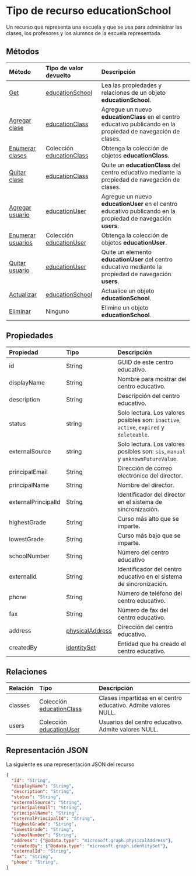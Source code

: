 # <a name="educationschool-resource-type"></a>Tipo de recurso educationSchool

Un recurso que representa una escuela y que se usa para administrar las clases, los profesores y los alumnos de la escuela representada.  


## <a name="methods"></a>Métodos

| Método           | Tipo de valor devuelto    |Descripción|
|:---------------|:--------|:----------|
|[Get](../api/educationschool_get.md) | [educationSchool](educationschool.md) |Lea las propiedades y relaciones de un objeto **educationSchool**.|
|[Agregar clase](../api/educationschool_post_classes.md) |[educationClass](educationclass.md)| Agregue un nuevo **educationClass** en el centro educativo publicando en la propiedad de navegación de clases.|
|[Enumerar clases](../api/educationschool_list_classes.md) |Colección [educationClass](educationclass.md)| Obtenga la colección de objetos **educationClass**.|
|[Quitar clase](../api/educationschool_delete_classes.md) |[educationClass](educationclass.md)| Quite un **educationClass** del centro educativo mediante la propiedad de navegación de clases.|
|[Agregar usuario](../api/educationschool_post_users.md) |[educationUser](educationuser.md)| Agregue un nuevo **educationUser** en el centro educativo publicando en la propiedad de navegación **users**.|
|[Enumerar usuarios](../api/educationschool_list_users.md) |Colección [educationUser](educationuser.md)| Obtenga la colección de objetos **educationUser**.|
|[Quitar usuario](../api/educationschool_delete_users.md) |[educationUser](educationuser.md)| Quite un elemento **educationUser** del centro educativo mediante la propiedad de navegación **users**.|
|[Actualizar](../api/educationschool_update.md) | [educationSchool](educationschool.md) |Actualice un objeto **educationSchool**. |
|[Eliminar](../api/educationschool_delete.md) | Ninguno |Elimine un objeto **educationSchool**. |

## <a name="properties"></a>Propiedades
| Propiedad     | Tipo   |Descripción|
|:---------------|:--------|:----------|
|id|String|GUID de este centro educativo.|
|displayName| String| Nombre para mostrar del centro educativo.| 
|description| String | Descripción del centro educativo.| 
|status| string| Solo lectura. Los valores posibles son: `inactive`, `active`, `expired` y `deleteable`.|
|externalSource| string| Solo lectura.  Los valores posibles son: `sis`, `manual` y `unknownFutureValue`.|
|principalEmail| String| Dirección de correo electrónico del director.|
|principalName| String | Nombre del director.|
|externalPrincipalId| String | Identificador del director en el sistema de sincronización. |
|highestGrade|String| Curso más alto que se imparte. |
|lowestGrade|String| Curso más bajo que se imparte. |
|schoolNumber|String| Número del centro educativo|
|externalId|String| Identificador del centro educativo en el sistema de sincronización. |
|phone|String| Número de teléfono del centro educativo. |
|fax|String| Número de fax del centro educativo. |
|address|[physicalAddress](physicaladdress.md)| Dirección del centro educativo.|
|createdBy|[identitySet](identityset.md)|Entidad que ha creado el centro educativo.|


## <a name="relationships"></a>Relaciones
| Relación | Tipo   |Descripción|
|:---------------|:--------|:----------|
|classes|Colección [educationClass](educationclass.md)| Clases impartidas en el centro educativo. Admite valores NULL.|
|users|Colección [educationUser](educationuser.md)| Usuarios del centro educativo. Admite valores NULL.|

## <a name="json-representation"></a>Representación JSON

La siguiente es una representación JSON del recurso

<!-- {
  "blockType": "resource",
  "optionalProperties": [

  ],
  "@odata.type": "microsoft.graph.educationSchool"
}-->

```json
{
  "id": "String",
  "displayName": "String",
  "description": "String",
  "status": "String",
  "externalSource": "String",
  "principalEmail": "String",
  "principalName": "String",
  "externalPrincipalId": "String",
  "highestGrade": "String",
  "lowestGrade": "String",
  "schoolNumber": "String",
  "address": {"@odata.type": "microsoft.graph.physicalAddress"},
  "createdBy": {"@odata.type": "microsoft.graph.identitySet"},
  "externalId": "String",
  "fax": "String",
  "phone": "String",
}
```

<!-- uuid: 8fcb5dbc-d5aa-4681-8e31-b001d5168d79
2015-10-25 14:57:30 UTC -->
<!-- {
  "type": "#page.annotation",
  "description": "educationSchool resource",
  "keywords": "",
  "section": "documentation",
  "tocPath": ""
}-->
